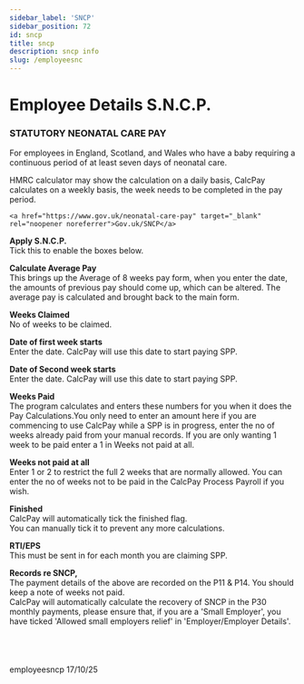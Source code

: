 ```yaml
---
sidebar_label: 'SNCP'
sidebar_position: 72
id: sncp
title: sncp
description: sncp info
slug: /employeesnc 
---
```


# Employee Details S.N.C.P.

### STATUTORY NEONATAL CARE PAY

For employees in England, Scotland, and Wales who have a baby requiring a continuous period of at least seven days of neonatal care. 

HMRC calculator may show the calculation on a daily basis, CalcPay calculates on a weekly basis, the week needs to be completed in the pay period.

<!-- [Gov.uk/SNCP](https://www.gov.uk/neonatal-care-pay){:target="_blank"} -->
	<a href="https://www.gov.uk/neonatal-care-pay" target="_blank" rel="noopener noreferrer">Gov.uk/SNCP</a>

**Apply S.N.C.P.**  
Tick this to enable the boxes below.

**Calculate Average Pay**  
This brings up the Average of 8 weeks pay form, when you enter the date, the amounts of previous pay should come up, which can be altered.
The average pay is calculated and brought back to the main form.

**Weeks Claimed**  
No of weeks to be claimed.

**Date of first week starts**  
Enter the date. CalcPay will use this date to start paying SPP.

**Date of Second week starts**  
Enter the date. CalcPay will use this date to start paying SPP.

**Weeks Paid**  
The program calculates and enters these numbers for you when it does the Pay Calculations.You only need to enter an amount here if you are commencing to use CalcPay while a SPP is in progress, enter the no of weeks already paid from your manual records. If you are only wanting 1 week to be paid enter a 1 in Weeks not paid at all.

**Weeks not paid at all**  
Enter 1 or 2 to restrict the full 2 weeks that are normally allowed.
You can enter the no of weeks not to be paid in the CalcPay  Process Payroll   if you wish.

**Finished**  
CalcPay will automatically tick the finished flag.  
You can manually tick it to prevent any more calculations.

**RTI/EPS**  
This must be sent in for each month you are claiming SPP.

**Records re SNCP,**  
The payment details of the above are recorded on the P11 & P14. You should keep a note of weeks not paid.  
CalcPay will automatically calculate the recovery of SNCP in the P30 monthly payments, please ensure that, if you are a 'Small Employer', you have ticked  'Allowed small employers relief' in 'Employer/Employer Details'.
<br/>
<br/>
<br/>
<br/>
<br/>
employeesncp 17/10/25